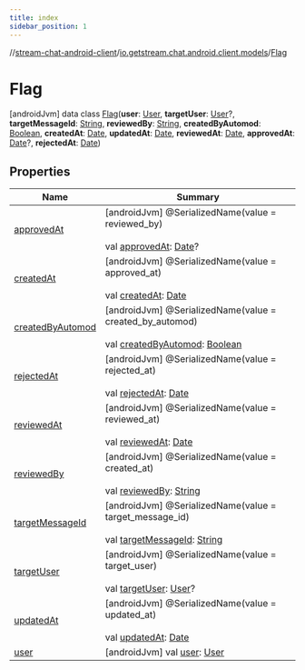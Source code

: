 ```yaml
---
title: index
sidebar_position: 1
---
```

//[stream-chat-android-client](../../../index.md)/[io.getstream.chat.android.client.models](../index.md)/[Flag](index.md)



# Flag  
 [androidJvm] data class [Flag](index.md)(**user**: [User](../User/index.md), **targetUser**: [User](../User/index.md)?, **targetMessageId**: [String](https://kotlinlang.org/api/latest/jvm/stdlib/kotlin/-string/index.html), **reviewedBy**: [String](https://kotlinlang.org/api/latest/jvm/stdlib/kotlin/-string/index.html), **createdByAutomod**: [Boolean](https://kotlinlang.org/api/latest/jvm/stdlib/kotlin/-boolean/index.html), **createdAt**: [Date](https://developer.android.com/reference/kotlin/java/util/Date.html), **updatedAt**: [Date](https://developer.android.com/reference/kotlin/java/util/Date.html), **reviewedAt**: [Date](https://developer.android.com/reference/kotlin/java/util/Date.html), **approvedAt**: [Date](https://developer.android.com/reference/kotlin/java/util/Date.html)?, **rejectedAt**: [Date](https://developer.android.com/reference/kotlin/java/util/Date.html))   


## Properties  
  
|  Name |  Summary | 
|---|---|
| <a name="io.getstream.chat.android.client.models/Flag/approvedAt/#/PointingToDeclaration/"></a>[approvedAt](approvedAt.md)| <a name="io.getstream.chat.android.client.models/Flag/approvedAt/#/PointingToDeclaration/"></a> [androidJvm] @SerializedName(value = reviewed_by)  <br/>  <br/>val [approvedAt](approvedAt.md): [Date](https://developer.android.com/reference/kotlin/java/util/Date.html)?   <br/>|
| <a name="io.getstream.chat.android.client.models/Flag/createdAt/#/PointingToDeclaration/"></a>[createdAt](createdAt.md)| <a name="io.getstream.chat.android.client.models/Flag/createdAt/#/PointingToDeclaration/"></a> [androidJvm] @SerializedName(value = approved_at)  <br/>  <br/>val [createdAt](createdAt.md): [Date](https://developer.android.com/reference/kotlin/java/util/Date.html)   <br/>|
| <a name="io.getstream.chat.android.client.models/Flag/createdByAutomod/#/PointingToDeclaration/"></a>[createdByAutomod](createdByAutomod.md)| <a name="io.getstream.chat.android.client.models/Flag/createdByAutomod/#/PointingToDeclaration/"></a> [androidJvm] @SerializedName(value = created_by_automod)  <br/>  <br/>val [createdByAutomod](createdByAutomod.md): [Boolean](https://kotlinlang.org/api/latest/jvm/stdlib/kotlin/-boolean/index.html)   <br/>|
| <a name="io.getstream.chat.android.client.models/Flag/rejectedAt/#/PointingToDeclaration/"></a>[rejectedAt](rejectedAt.md)| <a name="io.getstream.chat.android.client.models/Flag/rejectedAt/#/PointingToDeclaration/"></a> [androidJvm] @SerializedName(value = rejected_at)  <br/>  <br/>val [rejectedAt](rejectedAt.md): [Date](https://developer.android.com/reference/kotlin/java/util/Date.html)   <br/>|
| <a name="io.getstream.chat.android.client.models/Flag/reviewedAt/#/PointingToDeclaration/"></a>[reviewedAt](reviewedAt.md)| <a name="io.getstream.chat.android.client.models/Flag/reviewedAt/#/PointingToDeclaration/"></a> [androidJvm] @SerializedName(value = reviewed_at)  <br/>  <br/>val [reviewedAt](reviewedAt.md): [Date](https://developer.android.com/reference/kotlin/java/util/Date.html)   <br/>|
| <a name="io.getstream.chat.android.client.models/Flag/reviewedBy/#/PointingToDeclaration/"></a>[reviewedBy](reviewedBy.md)| <a name="io.getstream.chat.android.client.models/Flag/reviewedBy/#/PointingToDeclaration/"></a> [androidJvm] @SerializedName(value = created_at)  <br/>  <br/>val [reviewedBy](reviewedBy.md): [String](https://kotlinlang.org/api/latest/jvm/stdlib/kotlin/-string/index.html)   <br/>|
| <a name="io.getstream.chat.android.client.models/Flag/targetMessageId/#/PointingToDeclaration/"></a>[targetMessageId](targetMessageId.md)| <a name="io.getstream.chat.android.client.models/Flag/targetMessageId/#/PointingToDeclaration/"></a> [androidJvm] @SerializedName(value = target_message_id)  <br/>  <br/>val [targetMessageId](targetMessageId.md): [String](https://kotlinlang.org/api/latest/jvm/stdlib/kotlin/-string/index.html)   <br/>|
| <a name="io.getstream.chat.android.client.models/Flag/targetUser/#/PointingToDeclaration/"></a>[targetUser](targetUser.md)| <a name="io.getstream.chat.android.client.models/Flag/targetUser/#/PointingToDeclaration/"></a> [androidJvm] @SerializedName(value = target_user)  <br/>  <br/>val [targetUser](targetUser.md): [User](../User/index.md)?   <br/>|
| <a name="io.getstream.chat.android.client.models/Flag/updatedAt/#/PointingToDeclaration/"></a>[updatedAt](updatedAt.md)| <a name="io.getstream.chat.android.client.models/Flag/updatedAt/#/PointingToDeclaration/"></a> [androidJvm] @SerializedName(value = updated_at)  <br/>  <br/>val [updatedAt](updatedAt.md): [Date](https://developer.android.com/reference/kotlin/java/util/Date.html)   <br/>|
| <a name="io.getstream.chat.android.client.models/Flag/user/#/PointingToDeclaration/"></a>[user](user.md)| <a name="io.getstream.chat.android.client.models/Flag/user/#/PointingToDeclaration/"></a> [androidJvm] val [user](user.md): [User](../User/index.md)   <br/>|

